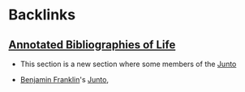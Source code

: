 
# Backlinks
## [Annotated Bibliographies of Life](<Annotated Bibliographies of Life.md>)
- This section is a new section where some members of the [Junto](<Junto.md>)

- [Benjamin Franklin](<Benjamin Franklin.md>)'s [Junto](<Junto.md>),

